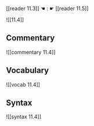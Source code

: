[[reader 11.3]] ☚ : ☛ [[reader 11.5]]

![[11.4]]

## Commentary

![[commentary 11.4]]

## Vocabulary

![[vocab 11.4]]

## Syntax

![[syntax 11.4]]

